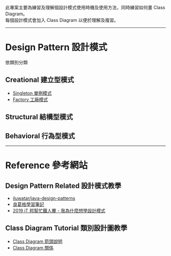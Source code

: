 此專案主要為練習及理解個設計模式使用時機及使用方法，同時練習如何畫 Class Diagram。
<br>
每個設計模式會加入 Class Diagram 以便於理解及複習。

---

# Design Pattern 設計模式
依類別分類

## Creational 建立型模式
- [Singleton 單例模式](Singleton)
- [Factory 工廠模式](Factory)

## Structural 結構型模式

## Behavioral 行為型模式

---

# Reference 參考網站
## Design Pattern Related 設計模式教學
- [iluwatar/java-design-patterns](https://github.com/iluwatar/java-design-patterns)
- [良葛格學習筆記](https://openhome.cc/Gossip/DesignPattern/)
- [2019 iT 邦幫忙鐵人賽 - 我為什麼想學設計模式](https://ithelp.ithome.com.tw/articles/10201706)

## Class Diagram Tutorial 類別設計圖教學 
- [Class Diagram 箭頭說明](https://spicyboyd.blogspot.com/2018/07/umlclass-diagram-relationships.html)
- [Class Diagram 關係](https://www.itread01.com/content/1541821146.html)
